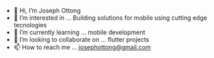 - 👋 Hi, I’m Joseph Ottong 
- 👀 I’m interested in ... Building solutions for mobile using cutting edge tecnologies 
- 🌱 I’m currently learning ... mobile development 
- 💞️ I’m looking to collaborate on ... flutter projects 
- 📫 How to reach me ... josephottong@gmail.com 

<!---
Ottongjp/Ottongjp is a ✨ special ✨ repository because its `README.md` (this file) appears on your GitHub profile.
You can click the Preview link to take a look at your changes.
--->
